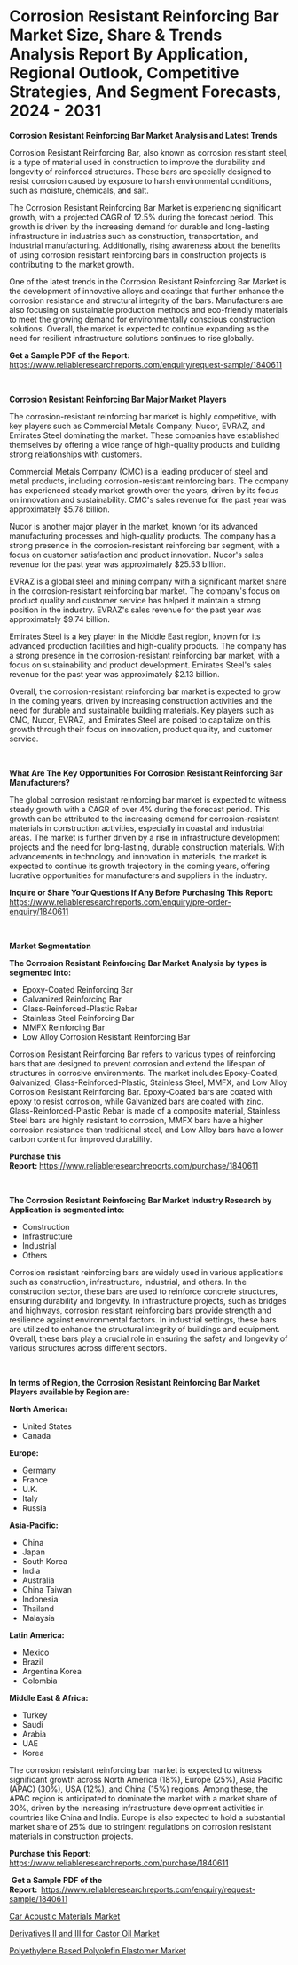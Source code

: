 <p><h1>Corrosion Resistant Reinforcing Bar Market Size, Share & Trends Analysis Report By Application, Regional Outlook, Competitive Strategies, And Segment Forecasts, 2024 - 2031</h1></p><p><strong>Corrosion Resistant Reinforcing Bar Market Analysis and Latest Trends</strong></p>
<p><p>Corrosion Resistant Reinforcing Bar, also known as corrosion resistant steel, is a type of material used in construction to improve the durability and longevity of reinforced structures. These bars are specially designed to resist corrosion caused by exposure to harsh environmental conditions, such as moisture, chemicals, and salt.</p><p>The Corrosion Resistant Reinforcing Bar Market is experiencing significant growth, with a projected CAGR of 12.5% during the forecast period. This growth is driven by the increasing demand for durable and long-lasting infrastructure in industries such as construction, transportation, and industrial manufacturing. Additionally, rising awareness about the benefits of using corrosion resistant reinforcing bars in construction projects is contributing to the market growth.</p><p>One of the latest trends in the Corrosion Resistant Reinforcing Bar Market is the development of innovative alloys and coatings that further enhance the corrosion resistance and structural integrity of the bars. Manufacturers are also focusing on sustainable production methods and eco-friendly materials to meet the growing demand for environmentally conscious construction solutions. Overall, the market is expected to continue expanding as the need for resilient infrastructure solutions continues to rise globally.</p></p>
<p><strong>Get a Sample PDF of the Report:&nbsp;</strong> <a href="https://www.reliableresearchreports.com/enquiry/request-sample/1840611">https://www.reliableresearchreports.com/enquiry/request-sample/1840611</a></p>
<p>&nbsp;</p>
<p><strong>Corrosion Resistant Reinforcing Bar Major Market Players</strong></p>
<p><p>The corrosion-resistant reinforcing bar market is highly competitive, with key players such as Commercial Metals Company, Nucor, EVRAZ, and Emirates Steel dominating the market. These companies have established themselves by offering a wide range of high-quality products and building strong relationships with customers.</p><p>Commercial Metals Company (CMC) is a leading producer of steel and metal products, including corrosion-resistant reinforcing bars. The company has experienced steady market growth over the years, driven by its focus on innovation and sustainability. CMC's sales revenue for the past year was approximately $5.78 billion.</p><p>Nucor is another major player in the market, known for its advanced manufacturing processes and high-quality products. The company has a strong presence in the corrosion-resistant reinforcing bar segment, with a focus on customer satisfaction and product innovation. Nucor's sales revenue for the past year was approximately $25.53 billion.</p><p>EVRAZ is a global steel and mining company with a significant market share in the corrosion-resistant reinforcing bar market. The company's focus on product quality and customer service has helped it maintain a strong position in the industry. EVRAZ's sales revenue for the past year was approximately $9.74 billion.</p><p>Emirates Steel is a key player in the Middle East region, known for its advanced production facilities and high-quality products. The company has a strong presence in the corrosion-resistant reinforcing bar market, with a focus on sustainability and product development. Emirates Steel's sales revenue for the past year was approximately $2.13 billion.</p><p>Overall, the corrosion-resistant reinforcing bar market is expected to grow in the coming years, driven by increasing construction activities and the need for durable and sustainable building materials. Key players such as CMC, Nucor, EVRAZ, and Emirates Steel are poised to capitalize on this growth through their focus on innovation, product quality, and customer service.</p></p>
<p>&nbsp;</p>
<p><strong>What Are The Key Opportunities For Corrosion Resistant Reinforcing Bar Manufacturers?</strong></p>
<p><p>The global corrosion resistant reinforcing bar market is expected to witness steady growth with a CAGR of over 4% during the forecast period. This growth can be attributed to the increasing demand for corrosion-resistant materials in construction activities, especially in coastal and industrial areas. The market is further driven by a rise in infrastructure development projects and the need for long-lasting, durable construction materials. With advancements in technology and innovation in materials, the market is expected to continue its growth trajectory in the coming years, offering lucrative opportunities for manufacturers and suppliers in the industry.</p></p>
<p><strong>Inquire or Share Your Questions If Any Before Purchasing This Report:</strong> <a href="https://www.reliableresearchreports.com/enquiry/pre-order-enquiry/1840611">https://www.reliableresearchreports.com/enquiry/pre-order-enquiry/1840611</a></p>
<p>&nbsp;</p>
<p><strong>Market Segmentation</strong></p>
<p><strong>The Corrosion Resistant Reinforcing Bar Market Analysis by types is segmented into:</strong></p>
<p><ul><li>Epoxy-Coated Reinforcing Bar</li><li>Galvanized Reinforcing Bar</li><li>Glass-Reinforced-Plastic Rebar</li><li>Stainless Steel Reinforcing Bar</li><li>MMFX Reinforcing Bar</li><li>Low Alloy Corrosion Resistant Reinforcing Bar</li></ul></p>
<p><p>Corrosion Resistant Reinforcing Bar refers to various types of reinforcing bars that are designed to prevent corrosion and extend the lifespan of structures in corrosive environments. The market includes Epoxy-Coated, Galvanized, Glass-Reinforced-Plastic, Stainless Steel, MMFX, and Low Alloy Corrosion Resistant Reinforcing Bar. Epoxy-Coated bars are coated with epoxy to resist corrosion, while Galvanized bars are coated with zinc. Glass-Reinforced-Plastic Rebar is made of a composite material, Stainless Steel bars are highly resistant to corrosion, MMFX bars have a higher corrosion resistance than traditional steel, and Low Alloy bars have a lower carbon content for improved durability.</p></p>
<p><strong>Purchase this Report:&nbsp;</strong><a href="https://www.reliableresearchreports.com/purchase/1840611">https://www.reliableresearchreports.com/purchase/1840611</a></p>
<p>&nbsp;</p>
<p><strong>The Corrosion Resistant Reinforcing Bar Market Industry Research by Application is segmented into:</strong></p>
<p><ul><li>Construction</li><li>Infrastructure</li><li>Industrial</li><li>Others</li></ul></p>
<p><p>Corrosion resistant reinforcing bars are widely used in various applications such as construction, infrastructure, industrial, and others. In the construction sector, these bars are used to reinforce concrete structures, ensuring durability and longevity. In infrastructure projects, such as bridges and highways, corrosion resistant reinforcing bars provide strength and resilience against environmental factors. In industrial settings, these bars are utilized to enhance the structural integrity of buildings and equipment. Overall, these bars play a crucial role in ensuring the safety and longevity of various structures across different sectors.</p></p>
<p>&nbsp;</p>
<p><strong>In terms of Region, the Corrosion Resistant Reinforcing Bar Market Players available by Region are:</strong></p>
<p>
    <p> <strong> North America: </strong>
        <ul>
            <li>United States</li>
            <li>Canada</li>
        </ul>
        </p> 
    <p> <strong> Europe: </strong>
        <ul>
            <li>Germany</li>
            <li>France</li>
            <li>U.K.</li>
            <li>Italy</li>
            <li>Russia</li>
        </ul>
        </p> 
    <p> <strong> Asia-Pacific: </strong>
        <ul>
            <li>China</li>
            <li>Japan</li>
            <li>South Korea</li>
            <li>India</li>
            <li>Australia</li>
            <li>China Taiwan</li>
            <li>Indonesia</li>
            <li>Thailand</li>
            <li>Malaysia</li>
        </ul>
        </p> 
    <p> <strong> Latin America: </strong>
        <ul>
            <li>Mexico</li>
            <li>Brazil</li>
            <li>Argentina Korea</li>
            <li>Colombia</li>
        </ul>
        </p> 
    <p> <strong> Middle East & Africa: </strong>
        <ul>
            <li>Turkey</li>
            <li>Saudi</li>
            <li>Arabia</li>
            <li>UAE</li>
            <li>Korea</li>
        </ul>
    </p>
    </p>
<p><p>The corrosion resistant reinforcing bar market is expected to witness significant growth across North America (18%), Europe (25%), Asia Pacific (APAC) (30%), USA (12%), and China (15%) regions. Among these, the APAC region is anticipated to dominate the market with a market share of 30%, driven by the increasing infrastructure development activities in countries like China and India. Europe is also expected to hold a substantial market share of 25% due to stringent regulations on corrosion resistant materials in construction projects.</p></p>
<p><strong>Purchase this Report: </strong><a href="https://www.reliableresearchreports.com/purchase/1840611">https://www.reliableresearchreports.com/purchase/1840611</a></p>
<p>&nbsp;<strong>Get a Sample PDF of the Report:&nbsp;&nbsp;</strong><a href="https://www.reliableresearchreports.com/enquiry/request-sample/1840611">https://www.reliableresearchreports.com/enquiry/request-sample/1840611</a></p>
<p><strong></strong></p>
<p><p><a href="https://github.com/dimitrishawkinswaynenp91rgz/Market-Research-Report-List-1/blob/main/car-acoustic-materials-market.md">Car Acoustic Materials Market</a></p><p><a href="https://github.com/danielneavesallisons03mba/Market-Research-Report-List-1/blob/main/derivatives-ii-and-iii-for-castor-oil-market.md">Derivatives II and III for Castor Oil Market</a></p><p><a href="https://github.com/changoleonlaverguenzanoexiste/Market-Research-Report-List-2/blob/main/polyethylene-based-polyolefin-elastomer-market.md">Polyethylene Based Polyolefin Elastomer Market</a></p></p>